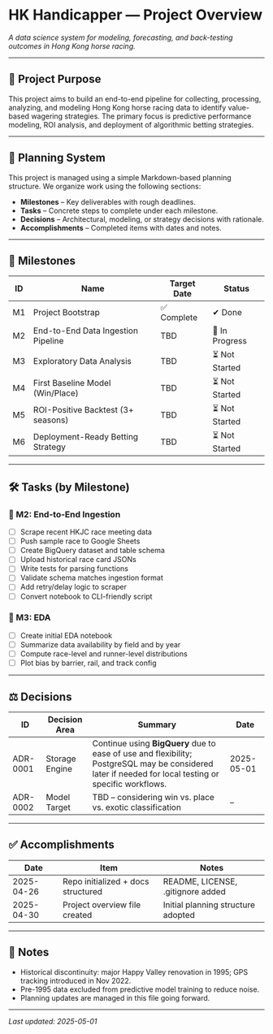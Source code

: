 # HK Handicapper — Project Overview

*A data science system for modeling, forecasting, and back-testing outcomes in Hong Kong horse racing.*

---

## 📍 Project Purpose

This project aims to build an end-to-end pipeline for collecting, processing, analyzing, and modeling Hong Kong horse racing data to identify value-based wagering strategies. The primary focus is predictive performance modeling, ROI analysis, and deployment of algorithmic betting strategies.

---

## 📅 Planning System

This project is managed using a simple Markdown-based planning structure. We organize work using the following sections:

- **Milestones** – Key deliverables with rough deadlines.
- **Tasks** – Concrete steps to complete under each milestone.
- **Decisions** – Architectural, modeling, or strategy decisions with rationale.
- **Accomplishments** – Completed items with dates and notes.

---

## 🎯 Milestones

| ID   | Name                                | Target Date | Status       |
|------|-------------------------------------|-------------|--------------|
| M1   | Project Bootstrap                   | ✅ Complete  | ✔ Done       |
| M2   | End-to-End Data Ingestion Pipeline  | TBD         | 🔄 In Progress |
| M3   | Exploratory Data Analysis           | TBD         | ⏳ Not Started |
| M4   | First Baseline Model (Win/Place)    | TBD         | ⏳ Not Started |
| M5   | ROI-Positive Backtest (3+ seasons)  | TBD         | ⏳ Not Started |
| M6   | Deployment-Ready Betting Strategy   | TBD         | ⏳ Not Started |

---

## 🛠 Tasks (by Milestone)

### 🔹 M2: End-to-End Ingestion

- [ ] Scrape recent HKJC race meeting data
- [ ] Push sample race to Google Sheets
- [ ] Create BigQuery dataset and table schema
- [ ] Upload historical race card JSONs
- [ ] Write tests for parsing functions
- [ ] Validate schema matches ingestion format
- [ ] Add retry/delay logic to scraper
- [ ] Convert notebook to CLI-friendly script

### 🔹 M3: EDA

- [ ] Create initial EDA notebook
- [ ] Summarize data availability by field and by year
- [ ] Compute race-level and runner-level distributions
- [ ] Plot bias by barrier, rail, and track config

---

## ⚖️ Decisions

| ID       | Decision Area      | Summary                                                   | Date       |
|----------|--------------------|------------------------------------------------------------|------------|
| ADR-0001 | Storage Engine     | Continue using **BigQuery** due to ease of use and flexibility; PostgreSQL may be considered later if needed for local testing or specific workflows. | 2025-05-01 |
| ADR-0002 | Model Target       | TBD – considering win vs. place vs. exotic classification | –          |

---

## ✅ Accomplishments

| Date       | Item                               | Notes                             |
|------------|------------------------------------|-----------------------------------|
| 2025-04-26 | Repo initialized + docs structured | README, LICENSE, .gitignore added |
| 2025-04-30 | Project overview file created      | Initial planning structure adopted|

---

## 📌 Notes

- Historical discontinuity: major Happy Valley renovation in 1995; GPS tracking introduced in Nov 2022.
- Pre-1995 data excluded from predictive model training to reduce noise.
- Planning updates are managed in this file going forward.

---

*Last updated: 2025-05-01*
